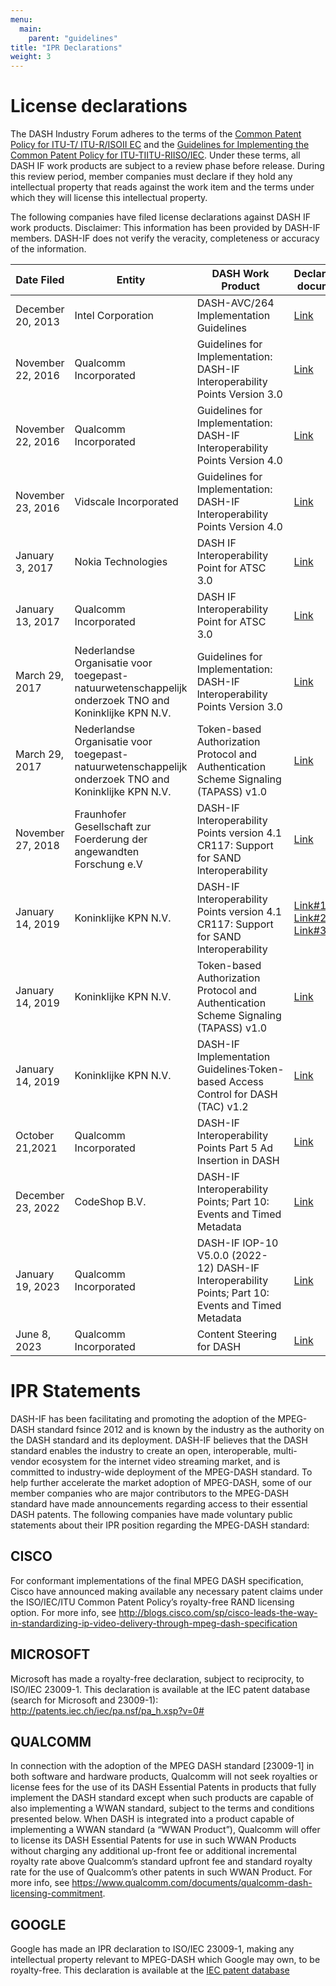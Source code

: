 ```yaml
---
menu:
  main:
    parent: "guidelines"
title: "IPR Declarations"
weight: 3
---
```


# License declarations

The DASH Industry Forum adheres to the terms of the [Common Patent Policy for ITU-T/ ITU-R/ISOII EC](https://www.itu.int/en/ITU-T/ipr/Pages/default.aspx) and the [Guidelines for Implementing the Common Patent Policy for ITU-TIITU-RIISO/IEC](https://www.itu.int/oth/T0404000001/en). Under these terms, all DASH IF work products are subject to a review phase before release. During this review period, member companies must declare if they hold any intellectual property that reads against the work item and the terms under which they will license this intellectual property. 

The following companies have filed license declarations against DASH IF work products. Disclaimer: This information has been provided by DASH-IF members. DASH-IF does not verify the veracity, completeness or accuracy of the information.

|  Date Filed | Entity | DASH Work Product | Declaration document |
| -------| -------|-------|-------|
| December 20, 2013 | Intel Corporation | DASH-AVC/264 Implementation Guidelines | [Link](https://dashif.org/docs/IPR-declarations/DASH_IF.pdf) |
| November 22, 2016 | Qualcomm Incorporated | Guidelines for Implementation: DASH-IF lnteroperability Points Version 3.0 | [Link](https://dashif.org/docs/IPR-declarations/DASH-IP_2016-11-22_Guidelines-for-Implementation-3.0_LOA.pdf) | 
| November 22, 2016 | Qualcomm Incorporated | Guidelines for Implementation: DASH-IF Interoperability Points Version 4.0 | [Link](https://dashif.org/docs/IPR-declarations/DASH-IP_2016-11-22_Guidelines-for-Implementation-4.0_LOA.pdf) | 
| November 23, 2016 | Vidscale Incorporated | Guidelines for Implementation: DASH-IF Interoperability Points Version 4.0 | [Link](https://dashif.org/docs/IPR-declarations/VIDSCALE_DASH-IF_Disclosure.pdf) |
| January 3, 2017 | Nokia Technologies | DASH IF Interoperability Point for ATSC 3.0 | [Link](https://dashif.org/docs/IPR-declarations/20170103%20DASH-IF_.pdf) |
| January 13, 2017 | Qualcomm Incorporated | DASH IF Interoperability Point for ATSC 3.0 | [Link](https://dashif.org/docs/IPR-declarations/DASH-IP_2017-01-13_Guidelines-for-Implementation-ATSC-3.0_LOA.pdf) | 
| March 29, 2017 | Nederlandse Organisatie voor toegepast-natuurwetenschappelijk onderzoek TNO and Koninklijke KPN N.V. | Guidelines  for Implementation: DASH-IF lnteroperability Points Version 3.0 | [Link](https://dashif.org/docs/IPR-declarations/Patent%20Statement%20and%20Lic.Decl.%20case%202007255.pdf) |
| March 29, 2017 | Nederlandse Organisatie voor toegepast-natuurwetenschappelijk onderzoek TNO and Koninklijke KPN N.V. | Token-based Authorization Protocol and Authentication Scheme Signaling (TAPASS) v1.0  | [Link](https://dashif.org/docs/IPR-declarations/Patent%20Statement%20and%20Lic.Decl.%20case%202012056.pdf) |
| November 27, 2018 | Fraunhofer Gesellschaft zur  Foerderung der  angewandten Forschung e.V| DASH-IF lnteroperability Points version 4.1 CR117: Support for SAND lnteroperability | [Link](https://dashif.org/docs/IPR-declarations/DASH-IF_IPR-Decl-FhG-updated.pdf) | 
| January 14, 2019 | Koninklijke KPN N.V. | DASH-IF lnteroperability Points version 4.1 CR117: Support for SAND lnteroperability | [Link#1](https://dashif.org/docs/IPR-declarations/Patent%20Statement%20%26%20Licensing%20Declaration%20Form.pdf), [Link#2](https://dashif.org/docs/IPR-declarations/Patent%20Statement%20%26%20Licensing%20Declaration%20Form%5B2%5D.pdf), [Link#3](https://dashif.org/docs/IPR-declarations/Patent%20Statement%20%26%20Licensing%20Declaration%20Statement.pdf) | 
| January 14, 2019 | Koninklijke KPN N.V. | Token-based Authorization Protocol and Authentication Scheme Signaling (TAPASS) v1.0 | [Link](https://dashif.org/docs/IPR-declarations/Patent%20Statement%20%26%20Licensing%20Declaration%20Form%5B1%5D.pdf) | 
| January 14, 2019 | Koninklijke KPN N.V. | DASH-IF Implementation Guidelines·Token-based Access Control for DASH (TAC) v1.2 | [Link](https://dashif.org/docs/IPR-declarations/Patent%20Statement%20%26%20Licensing%20Declaration.pdf) |
| October 21,2021 | Qualcomm Incorporated | DASH-IF Interoperability Points Part 5 Ad Insertion in DASH | [Link](https://dashif.org/docs/IPR-declarations/DASH-IF_Interoperability%20Points%20Part%205%20Ad%20Insertion%20in%20DASH_LOA.pdf) |
| December 23, 2022 | CodeShop B.V. | DASH-IF Interoperability Points; Part 10: Events and Timed Metadata | [Link](https://dashif.org/docs/IPR-declarations/DASH%20IF%20IPR%20Exhibit-A-signed-codeshop1.pdf) |
| January 19, 2023 | Qualcomm Incorporated | DASH-IF IOP-10 V5.0.0 (2022-12) DASH-IF Interoperability Points; Part 10: Events and Timed Metadata | [Link](https://dashif.org/docs/IPR-declarations/DASH-IF_2023-01-19_DASH-IF-IOP-10_DocuSign.pdf) |
| June 8, 2023 | Qualcomm Incorporated | Content Steering for DASH | [Link](https://dashif.org/docs/IPR-declarations/DASH-IF_2023-06-08_DASH-IF_CTS00XX_V0.9.8_(2023-05)_DocuSign-3.pdf) |

# IPR Statements

DASH-IF has been facilitating and promoting the adoption of the MPEG-DASH standard fsince 2012 and is known by the industry as the authority on the DASH standard and its deployment. DASH-IF believes that the DASH standard enables the industry to create an open, interoperable, multi-vendor ecosystem for the internet video streaming market, and is committed to industry-wide deployment of the MPEG-DASH standard. To help further accelerate the market adoption of MPEG-DASH, some of our member companies who are major contributors to the MPEG-DASH standard have made announcements regarding access to their essential DASH patents. The following companies have made voluntary public statements about their IPR position regarding the MPEG-DASH standard:

## CISCO
For conformant implementations of the final MPEG DASH specification, Cisco have announced making available any necessary patent claims under the ISO/IEC/ITU Common Patent Policy’s royalty-free RAND licensing option. For more info, see http://blogs.cisco.com/sp/cisco-leads-the-way-in-standardizing-ip-video-delivery-through-mpeg-dash-specification

## MICROSOFT
Microsoft has made a royalty-free declaration, subject to reciprocity, to ISO/IEC 23009-1.   This declaration is available at the IEC patent database (search for Microsoft and 23009-1):  http://patents.iec.ch/iec/pa.nsf/pa_h.xsp?v=0#

## QUALCOMM
In connection with the adoption of the MPEG DASH standard [23009-1] in both software and hardware products, Qualcomm will not seek royalties or license fees for the use of its DASH Essential Patents in products that fully implement the DASH standard except when such products are capable of also implementing a WWAN standard, subject to the terms and conditions presented below. When DASH is integrated into a product capable of implementing a WWAN standard (a “WWAN Product”), Qualcomm will offer to license its DASH Essential Patents for use in such WWAN Products without charging any additional up-front fee or additional incremental royalty rate above Qualcomm’s standard upfront fee and standard royalty rate for the use of Qualcomm’s other patents in such WWAN Product. For more info, see https://www.qualcomm.com/documents/qualcomm-dash-licensing-commitment.

## GOOGLE
Google has made an IPR declaration to ISO/IEC 23009-1, making any intellectual property relevant to MPEG-DASH which Google may own, to be royalty-free. This declaration is available at the [IEC patent database](http://isotc.iso.org/livelink/livelink/fetch/2000/2122/3770791/16231513/2017-04-11_Google_Inc._23009-1.pdf?nodeid=19278568&vernum=-2)
